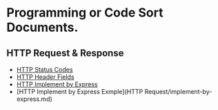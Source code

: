 # Programming or Code Sort Documents.

## HTTP Request & Response
* [HTTP Status Codes](https://github.com/sahadatsays/code-documents/blob/master/HTTP%20Request/http-status-code.md)
* [HTTP Header Fields](https://github.com/sahadatsays/code-documents/blob/master/HTTP%20Request/http-header.md)
* [HTTP Implement by Express](https://github.com/sahadatsays/code-documents/blob/master/HTTP%20Request/implement-by-express.md)
* [HTTP Implement by Express Exmple](HTTP Request/implement-by-express.md)